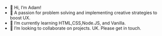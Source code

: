- 👋 Hi, I’m Adam!
- 👀 A passion for problem solving and implementing creative strategies to boost UX.
- 🌱 I’m currently learning HTML,CSS,Node.JS, and Vanilla.
- 💞️ I’m looking to collaborate on projects. UK. Please get in touch.
